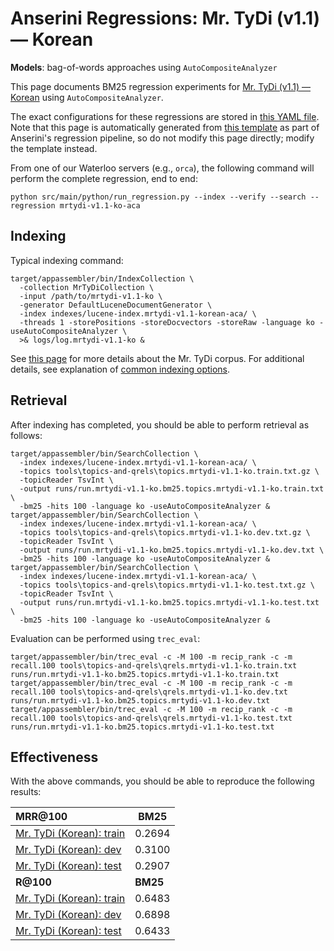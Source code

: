 # Anserini Regressions: Mr. TyDi (v1.1) &mdash; Korean

**Models**: bag-of-words approaches using `AutoCompositeAnalyzer`

This page documents BM25 regression experiments for [Mr. TyDi (v1.1) &mdash; Korean](https://github.com/castorini/mr.tydi) using `AutoCompositeAnalyzer`.

The exact configurations for these regressions are stored in [this YAML file](../../src/main/resources/regression/mrtydi-v1.1-ko-aca.yaml).
Note that this page is automatically generated from [this template](../../src/main/resources/docgen/templates/mrtydi-v1.1-ko-aca.template) as part of Anserini's regression pipeline, so do not modify this page directly; modify the template instead.

From one of our Waterloo servers (e.g., `orca`), the following command will perform the complete regression, end to end:

```
python src/main/python/run_regression.py --index --verify --search --regression mrtydi-v1.1-ko-aca
```

## Indexing

Typical indexing command:

```
target/appassembler/bin/IndexCollection \
  -collection MrTyDiCollection \
  -input /path/to/mrtydi-v1.1-ko \
  -generator DefaultLuceneDocumentGenerator \
  -index indexes/lucene-index.mrtydi-v1.1-korean-aca/ \
  -threads 1 -storePositions -storeDocvectors -storeRaw -language ko -useAutoCompositeAnalyzer \
  >& logs/log.mrtydi-v1.1-ko &
```

See [this page](https://github.com/castorini/mr.tydi) for more details about the Mr. TyDi corpus.
For additional details, see explanation of [common indexing options](../../docs/common-indexing-options.md).

## Retrieval

After indexing has completed, you should be able to perform retrieval as follows:

```
target/appassembler/bin/SearchCollection \
  -index indexes/lucene-index.mrtydi-v1.1-korean-aca/ \
  -topics tools\topics-and-qrels\topics.mrtydi-v1.1-ko.train.txt.gz \
  -topicReader TsvInt \
  -output runs/run.mrtydi-v1.1-ko.bm25.topics.mrtydi-v1.1-ko.train.txt \
  -bm25 -hits 100 -language ko -useAutoCompositeAnalyzer &
target/appassembler/bin/SearchCollection \
  -index indexes/lucene-index.mrtydi-v1.1-korean-aca/ \
  -topics tools\topics-and-qrels\topics.mrtydi-v1.1-ko.dev.txt.gz \
  -topicReader TsvInt \
  -output runs/run.mrtydi-v1.1-ko.bm25.topics.mrtydi-v1.1-ko.dev.txt \
  -bm25 -hits 100 -language ko -useAutoCompositeAnalyzer &
target/appassembler/bin/SearchCollection \
  -index indexes/lucene-index.mrtydi-v1.1-korean-aca/ \
  -topics tools\topics-and-qrels\topics.mrtydi-v1.1-ko.test.txt.gz \
  -topicReader TsvInt \
  -output runs/run.mrtydi-v1.1-ko.bm25.topics.mrtydi-v1.1-ko.test.txt \
  -bm25 -hits 100 -language ko -useAutoCompositeAnalyzer &
```

Evaluation can be performed using `trec_eval`:

```
target/appassembler/bin/trec_eval -c -M 100 -m recip_rank -c -m recall.100 tools\topics-and-qrels\qrels.mrtydi-v1.1-ko.train.txt runs/run.mrtydi-v1.1-ko.bm25.topics.mrtydi-v1.1-ko.train.txt
target/appassembler/bin/trec_eval -c -M 100 -m recip_rank -c -m recall.100 tools\topics-and-qrels\qrels.mrtydi-v1.1-ko.dev.txt runs/run.mrtydi-v1.1-ko.bm25.topics.mrtydi-v1.1-ko.dev.txt
target/appassembler/bin/trec_eval -c -M 100 -m recip_rank -c -m recall.100 tools\topics-and-qrels\qrels.mrtydi-v1.1-ko.test.txt runs/run.mrtydi-v1.1-ko.bm25.topics.mrtydi-v1.1-ko.test.txt
```

## Effectiveness

With the above commands, you should be able to reproduce the following results:

| **MRR@100**                                                                                                  | **BM25**  |
|:-------------------------------------------------------------------------------------------------------------|-----------|
| [Mr. TyDi (Korean): train](https://github.com/castorini/mr.tydi)                                             | 0.2694    |
| [Mr. TyDi (Korean): dev](https://github.com/castorini/mr.tydi)                                               | 0.3100    |
| [Mr. TyDi (Korean): test](https://github.com/castorini/mr.tydi)                                              | 0.2907    |
| **R@100**                                                                                                    | **BM25**  |
| [Mr. TyDi (Korean): train](https://github.com/castorini/mr.tydi)                                             | 0.6483    |
| [Mr. TyDi (Korean): dev](https://github.com/castorini/mr.tydi)                                               | 0.6898    |
| [Mr. TyDi (Korean): test](https://github.com/castorini/mr.tydi)                                              | 0.6433    |
